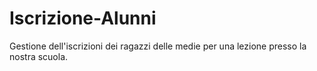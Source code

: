 # Iscrizione-Alunni
Gestione dell'iscrizioni dei ragazzi delle medie per una lezione presso la nostra scuola.

